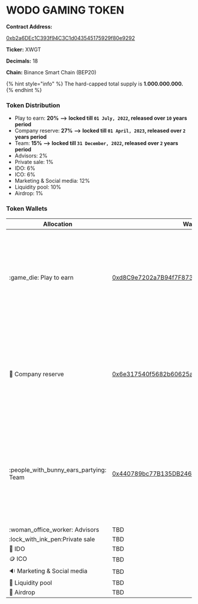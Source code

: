 # WODO GAMING TOKEN

**Contract Address:**&#x20;

[0xb2a6DEc1C393f94C3C1d043545175929f80e9292](https://bscscan.com/address/0xb2a6DEc1C393f94C3C1d043545175929f80e9292)

**Ticker:** XWGT

**Decimals:** 18

**Chain:** Binance Smart Chain (BEP20)

{% hint style="info" %}
The hard-capped total supply is **1.000.000.000.**
{% endhint %}

### **Token Distribution**

* Play to earn: **20%** **-->** **locked till `01 July, 2022`, released over `10` years period**
* Company reserve: **27%** **-->** **locked till `01 April, 2023`, released over `2` years period**
* Team: **15%** **-->** **locked till `31 December, 2022`, released over `2` years period**
* Advisors: 2%&#x20;
* Private sale: 1%&#x20;
* IDO: 6%&#x20;
* ICO: 6%&#x20;
* Marketing & Social media: 12%&#x20;
* Liquidity pool: 10%&#x20;
* Airdrop: 1%

### Token Wallets

| Allocation                                 | Wallet                                                                                                               | Lock                                                                                                                                                                              |
| ------------------------------------------ | -------------------------------------------------------------------------------------------------------------------- | --------------------------------------------------------------------------------------------------------------------------------------------------------------------------------- |
| :game\_die: Play to earn                   | [0xd8C9e7202a7B94f7F87383f368d51fee7Aa05c25](https://bscscan.com/address/0x6e317540f5682b60625aAf548D83D4F917F74Fb1) | <p><strong><code>Release Date:</code></strong><code>  01 July , 2022</code><br><strong>Vesting:</strong> Released over <strong>10</strong> years once the locking is revoked.</p> |
| :briefcase: Company reserve                | [0x6e317540f5682b60625aAf548D83D4F917F74Fb1](https://bscscan.com/address/0x6e317540f5682b60625aAf548D83D4F917F74Fb1) | <p><strong><code>Release Date:</code></strong><code>  01 April , 2023</code><br><strong>Vesting:</strong> Released over 2 years once the locking is revoked.</p>                  |
| :people\_with\_bunny\_ears\_partying: Team | [0x440789bc77B135DB246C434BDf8B3693b85F3CC2](https://bscscan.com/address/0x440789bc77B135DB246C434BDf8B3693b85F3CC2) | <p><strong><code>Release Date:</code></strong><code>  31 December , 2022</code><br><strong>Vesting:</strong> Released over 2 years once the locking is revoked.</p>               |
| :woman\_office\_worker: Advisors           | TBD                                                                                                                  |                                                                                                                                                                                   |
| :lock\_with\_ink\_pen:Private sale         | TBD                                                                                                                  |                                                                                                                                                                                   |
| :purse: IDO                                | TBD                                                                                                                  |                                                                                                                                                                                   |
| :coin: ICO                                 | TBD                                                                                                                  |                                                                                                                                                                                   |
| :sound: Marketing & Social media           | TBD                                                                                                                  |                                                                                                                                                                                   |
| :8ball: Liquidity pool                     | TBD                                                                                                                  |                                                                                                                                                                                   |
| :gift: Airdrop                             | TBD                                                                                                                  |                                                                                                                                                                                   |
